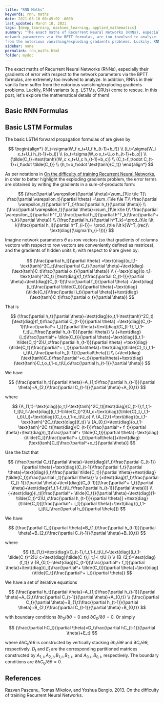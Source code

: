 ```yaml
---
title: "RNN Maths"
keywords: rnn, maths
date: 2021-03-10 00:45:02 -0800
last_updated: March 10, 2021
tags: [deep_learning, machine_learning, applied_mathematics]
summary: "The exact maths of Recurrent Neural Networks (RNNs), especially their gradients of error with respect to the
network parameters via the BPTT formulas, are too involved to analyze. In addition, RNNs in their vanilla form suffer
from the notorious vanishing/exploding gradients problems. Luckily, RNN variants (e.g. LSTMs, GRUs) come to rescue."
sidebar: none
permalink: rnn_maths.html
folder: mydoc
---
```


The exact maths of Recurrent Neural Networks (RNNs), especially their gradients of error with respect to the network
parameters via the BPTT formulas, are extremely too involved to analyze. In addition, RNNs in their vanilla form suffer
from the notorious vanishing/exploding gradients problems. Luckily, RNN variants (e.g. LSTMs, GRUs) come to rescue. In
this post, let's explore the mathematical details of them!

## Basic RNN Formulas

## Basic LSTM Formulas
The basic LSTM forward propagation formulas of are given by

$$
\begin{align*}
    {f_t=\sigma(W_f x_t+U_f h_{t-1}+b_f)} \\
    {i_t=\sigma(W_i x_t+U_i h_{t-1}+b_i)} \\
    {o_t=\sigma(W_o x_t+U_o h_{t-1}+b_o)} \\
    {\tilde{C_t}=\text{tanh}(W_c x_t+U_c h_{t-1}+b_c)} \\
    {C_t=f_t\odot C_{t-1}+i_t\odot \tilde{C_t}} \\
    {h_t=o_t\odot \text{tanh}(C_t)}
\end{align*}
$$

As per notations in [On the difficulty of training Recurrent Neural Networks](#references), in order to better highlight
the exploding gradients problem, the error terms are obtained by writing the gradients in a sum-of-products form:

$$
    {\frac{\partial \varepsilon}{\partial \theta}=\sum_{1\le t\le T}\ \frac{\partial \varepsilon_t}{\partial \theta}
    =\sum_{1\le t\le T}\ \frac{\partial \varepsilon_t}{\partial h^T_t}\frac{\partial h_t}{\partial \theta}} \\
    {\frac{\partial \varepsilon_t}{\partial \theta}=\sum_{1\le k\le t}\ \frac{\partial \varepsilon_t}{\partial h^T_t}
    \frac{\partial h_t}{\partial h^T_k}\frac{\partial^+ h_k}{\partial \theta}} \\
    {\frac{\partial h_t}{\partial h^T_k}=\prod_{t\le i\lt k}\frac{\partial h_i}{\partial h^T_{i-1}}=
    \prod_{t\le i\lt k}W^T_{rec}\ \text{diag}(\sigma'(h_{i-1}))}
$$

Imagine network parameters $\theta$ as row vectors (so that gradients of columns vectors with respect to row vectors are
conveniently defined as matrices), and the gradients of hidden units $h_t$ with respect to $\theta$ are given by:

$$
    {\frac{\partial h_t}{\partial \theta}
    =\text{diag}(o_t,1-\text{tanh}^2C_t)\frac{\partial C_t}{\partial \theta}+\text{diag}(\text{tanh}C_t)\frac{\partial o_t}{\partial \theta}} \\
    {=\text{diag}(o_t,1-\text{tanh}^2C_t)
    [\text{diag}(f_t)\frac{\partial C_{t-1}}{\partial \theta}+\text{diag}(C_{t-1})\frac{\partial f_t}{\partial \theta}
    +\text{diag}(i_t)\frac{\partial \tilde{C_t}}{\partial \theta}+\text{diag}(\tilde{C_t})\frac{\partial i_t}{\partial \theta}]+\text{diag}(\text{tanh}C_t)\frac{\partial o_t}{\partial \theta}}
$$

That is

$$
    {\frac{\partial h_t}{\partial \theta}=\text{diag}(o_t,1-\text{tanh}^2C_t)[\text{diag}(f_t)\frac{\partial C_{t-1}}{\partial \theta}
    +\text{diag}(C_{t-1})\frac{\partial^+ f_t}{\partial \theta}+\text{diag}(C_{t-1},f_t,1-f_t)U_f\frac{\partial h_{t-1}}{\partial \theta}} \\
    {+\text{diag}(i_t)\frac{\partial^+ \tilde{C_t}}{\partial \theta}+\text{diag}(i_t,1-\tilde{C_t}^2)U_c\frac{\partial h_{t-1}}{\partial \theta}
    +\text{diag}(\tilde{C_t})\frac{\partial^+ i_t}{\partial\theta}+\text{diag}(\tilde{C}_t,i_t,1-i_t)U_i\frac{\partial h_{t-1}}{\partial\theta}}] \\
    {+\text{diag}(\text{tanh}C_t)\frac{\partial^+o_t}{\partial\theta}+\text{diag}(\text{tanh}C_t,o_t,1-o_t)U_o\frac{\partial h_{t-1}}{\partial \theta}}
$$

We have

$$
    {\frac{\partial h_t}{\partial \theta}=A_{1,t}\frac{\partial h_{t-1}}{\partial \theta}+A_{2,t}\frac{\partial C_{t-1}}{\partial \theta}+A_{0,t}}
$$

where

$$
    {A_{1,t}=\text{diag}(o_t,1-\text{tanh}^2C_t)[\text{diag}(C_{t-1},f_t,1-f_t)U_f+\text{diag}(i_t,1-\tilde{C_t}^2)U_c+\text{diag}(\tilde{C}_t,i_t,1-i_t)U_i]+\text{diag}(C_t,o_t,1-o_t)U_o} \\
    {A_{2,t}=\text{diag}(o_t,1-\text{tanh}^2C_t)\text{diag}(f_t)} \\
    {A_{0,t}=\text{diag}(o_t,1-\text{tanh}^2C_t)[\text{diag}(C_{t-1})\frac{\partial^+ f_t}{\partial \theta}+\text{diag}(i_t)\frac{\partial^+ \tilde{C_t}}{\partial \theta}+\text{diag}(\tilde{C_t})\frac{\partial^+ i_t}{\partial\theta}]+\text{diag}(\text{tanh}C_t)\frac{\partial^+o_t}{\partial\theta}}
$$

Use the fact that

$$
    {\frac{\partial C_t}{\partial \theta}=\text{diag}(f_t)\frac{\partial C_{t-1}}{\partial \theta}+\text{diag}(C_{t-1})\frac{\partial f_t}{\partial \theta}+\text{diag}(i_t)\frac{\partial \tilde{C_t}}{\partial \theta}+\text{diag}(\tilde{C_t})\frac{\partial i_t}{\partial \theta}} \\
    {=\text{diag}(f_t)\frac{\partial C_{t-1}}{\partial \theta}+\text{diag}(C_{t-1})[\frac{\partial^+ f_t}{\partial \theta}+\text{diag}(f_t,1-f_t)U_f\frac{\partial h_{t-1}}{\partial \theta}]} \\
    {+\text{diag}(i_t)[\frac{\partial^+ \tilde{C_t}}{\partial \theta}+\text{diag}(1-\tilde{C_t}^2)U_c\frac{\partial h_{t-1}}{\partial \theta}]
    +\text{diag}(\tilde{C_t})[\frac{\partial^+ i_t}{\partial \theta}+\text{diag}(i_t,1-i_t)U_i\frac{\partial h_t}{\partial \theta}]}
$$

We have

$$
    {\frac{\partial C_t}{\partial \theta}=B_{1,t}\frac{\partial h_{t-1}}{\partial \theta}+B_{2,t}\frac{\partial C_{t-1}}{\partial \theta}+B_{0,t}}
$$

where

$$
    {B_{1,t}=\text{diag}(C_{t-1},f_t,1-f_t)U_f+\text{diag}(i_t,1-\tilde{C_t}^2)U_c+\text{diag}(\tilde{C_t},i_t,1-i_t)U_i} \\
    {B_{2,t}=\text{diag}(f_t)} \\
    {B_{0,t}=\text{diag}(C_{t-1})\frac{\partial^+ f_t}{\partial \theta}+\text{diag}(i_t)\frac{\partial^+ \tilde{C_t}}{\partial \theta}+\text{diag}(\tilde{C_t})\frac{\partial^+ i_t}{\partial \theta}}
$$

We have a set of iterative equations

$$
    {\frac{\partial h_t}{\partial \theta}=A_{1,t}\frac{\partial h_{t-1}}{\partial \theta}+A_{2,t}\frac{\partial C_{t-1}}{\partial \theta}+A_{0,t}} \\
    {\frac{\partial C_t}{\partial \theta}=B_{1,t}\frac{\partial h_{t-1}}{\partial \theta}+B_{2,t}\frac{\partial C_{t-1}}{\partial \theta}+B_{0,t}}
$$

with boundary conditions ${\partial h_0}/{\partial \theta}=0$ and ${\partial C_0}/{\partial \theta}=0$. Or simply

$$
    {\frac{\partial hC_t}{\partial \theta}=D_t\frac{\partial hC_{t-1}}{\partial \theta}+E_t}
$$

where ${\partial hC_t}/{\partial \theta}$ is constructed by vertically stacking ${\partial h_t}/{\partial \theta}$ and
${\partial C_t}/{\partial \theta}$, respectively. $D_t$ and $E_t$ are the corresponding partitioned matrices constructed
by $A_{1,t}, A_{2,t}, B_{1,t}, B_{2,t}$, and $A_{0,t}, B_{0,t}$, respectively. The boundary conditions are
${\partial hC_0}/{\partial \theta}=0$.

## References
Razvan Pascanu, Tomas Mikolov, and Yoshua Bengio. 2013. On the difficulty of training Recurrent Neural Networks.
